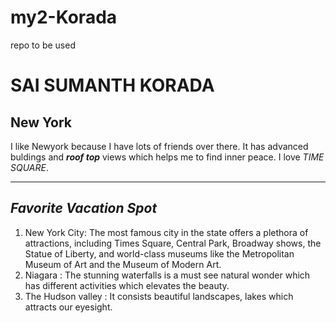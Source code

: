 # my2-Korada
repo to be used 

# SAI SUMANTH KORADA
## New York
I like Newyork because I have lots of friends over there. It has advanced buldings and ***roof top*** views which helps me to find inner peace. I love *TIME SQUARE*.

---
## ***Favorite Vacation Spot***
1. New York City: The most famous city in the state offers a plethora of attractions, including Times Square, Central Park, Broadway shows, the Statue of Liberty, and world-class museums like the Metropolitan Museum of Art and the Museum of Modern Art.
2. Niagara : The stunning waterfalls is a must see natural wonder which has different activities which elevates the beauty.
3. The Hudson valley : It consists beautiful landscapes, lakes which attracts our eyesight.

